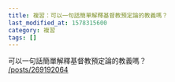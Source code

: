 ```yaml
---
title: 複習：可以一句話簡單解釋基督教預定論的教義嗎？
last_modified_at: 1578315600
category: 複習
tags: []
---
```


<p>可以一句話簡單解釋基督教預定論的教義嗎？<br/>
<a href="/posts/269192064" target="_blank">/posts/269192064</a></p>
<p> </p>
